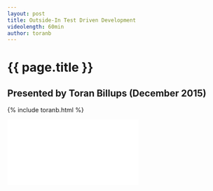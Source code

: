 ```yaml
---
layout: post
title: Outside-In Test Driven Development
videolength: 60min
author: toranb
---
```


# {{ page.title }}

## Presented by Toran Billups (December 2015)

{% include toranb.html %}

<div class="fluid-width-video-wrapper"><iframe src="//www.youtube.com/embed/9T_mRAoJEL8" frameborder="0" allowfullscreen></iframe></div>
